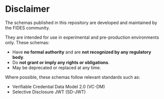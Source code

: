 # Disclaimer

The schemas published in this repository are developed and maintained by the FIDES community.

They are intended for use in experimental and pre-production environments only. These schemas:
- Have **no formal authority** and are **not recognized by any regulatory body**.
- Do **not grant or imply any rights or obligations**.
- May be deprecated or replaced at any time.

Where possible, these schemas follow relevant standards such as:
- Verifiable Credential Data Model 2.0 (VC-DM)
- Selective Disclosure JWT (SD-JWT)
